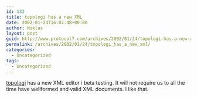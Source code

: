 ```yaml
---
id: 133
title: topologi has a new XML
date: 2002-01-24T16:02:48+00:00
author: Niklas
layout: post
guid: http://www.protocol7.com/archives/2002/01/24/topologi-has-a-new-xml/
permalink: /archives/2002/01/24/topologi_has_a_new_xml/
categories:
  - Uncategorized
tags:
  - Uncategorized
---
```

<div class='microid-26393f71b880d18abca1afda000bd306874671b2'>
  <p>
    <a href="http://www.topologi.com/">topologi</a> has a new XML editor i beta testing. It will not require us to all the time have wellformed and valid XML documents. I like that.
  </p>
</div>